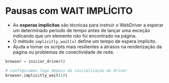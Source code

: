 # Pausas com WAIT IMPLÍCITO


- As **esperas implícitas** são técnicas para instruir o WebDriver a esperar um determinado período de tempo antes de lançar uma exceção indicando que um elemento não foi encontrado na página.
- O método ``implicitly_wait(x)`` define um tempo de espera implícito.
- Ajuda a tornar os scripts mais resilientes a atrasos na renderização da página ou problemas de conectividade de rede.


```python
browser = iniciar_driver()

# configuramos logo depois da inicialização do driver
browser.implicitly_wait(10)
```